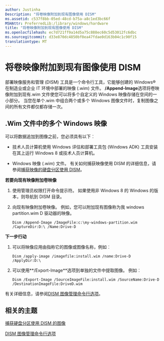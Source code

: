 ```yaml
---
author: Justinha
Description: "将卷映像附加到现有图像使用 DISM"
ms.assetid: c537f8bb-05ed-48cd-b75a-a8c1ed3bc66f
MSHAttr: PreferredLib:/library/windows/hardware
title: "将卷映像附加到现有图像使用 DISM"
ms.openlocfilehash: ec7d721ff9a14d5a75c888ec60c5d53012fc6dbc
ms.sourcegitcommit: d33e870dc4850bf0ea47fdae0d163b04c1c90f15
translationtype: MT
---
```

# <a name="append-a-volume-image-to-an-existing-image-using-dism"></a>将卷映像附加到现有图像使用 DISM


部署映像服务和管理 (DISM) 工具是一个命令行工具，它能够创建的 Windows® 在制造业或企业 IT 环境中部署的映像 (.wim) 文件。 **/Append-Image**选项将卷映像附加到现有.wim 文件使您可以将多个自定义的 Windows 映像存储在空间的一小部分。 当您在单个.wim 中组合两个或多个 Windows 图像文件时，复制图像之间的所有文件都仅都存储一次。

## <a name="span-idmultiplewindowsimagesinawimfilespanspan-idmultiplewindowsimagesinawimfilespanmultiple-windows-images-in-a-wim-file"></a><span id="multiple_windows_images_in_a_.wim_file"></span><span id="MULTIPLE_WINDOWS_IMAGES_IN_A_.WIM_FILE"></span>.Wim 文件中的多个 Windows 映像


可以将数据追加到图像之前，您必须具有以下︰

-   技术人员计算机使用 Windows 评估和部署工具包 (Windows ADK) 工具安装在其上运行 Windows 8 或技术人员计算机。

-   Windows 映像 (.wim) 文件。 有关如何捕获映像使用 DISM 的详细信息，请参阅[捕获映像的硬盘分区使用 DISM](capture-images-of-hard-disk-partitions-using-dism.md)。

**若要向现有映像附加卷映像**

1.  使用管理员权限打开命令提示符。 如果使用非 Windows 8 的 Windows 的版本，则导航到 DISM 目录。

2.  向现有映像附加卷映像。 例如，您可以附加现有图像称为我 windows partition.wim D 驱动器的映像。

    ``` syntax
    Dism /Append-Image /ImageFile:c:\my-windows-partition.wim /CaptureDir:D:\ /Name:Drive-D
    ```

**下一步行动**

1.  可以将映像应用由指称它的图像或图像名称，例如︰

    ``` syntax
    Dism /apply-image /imagefile:install.wim /name:Drive-D /ApplyDir:D:\
    ```

2.  可以使用**/Export-Image**选项到单独的文件中提取图像。 例如︰

    ``` syntax
    Dism /Export-Image /SourceImageFile:install.wim /SourceName:Drive-D /DestinationImageFile:DriveD.wim
    ```

有关详细信息，请参阅[DISM 图像管理命令行选项](dism-image-management-command-line-options-s14.md)。

## <a name="span-idrelatedtopicsspanrelated-topics"></a><span id="related_topics"></span>相关的主题


[捕获硬盘分区使用 DISM 的图像](capture-images-of-hard-disk-partitions-using-dism.md)

[DISM 图像管理命令行选项](dism-image-management-command-line-options-s14.md)

 

 






